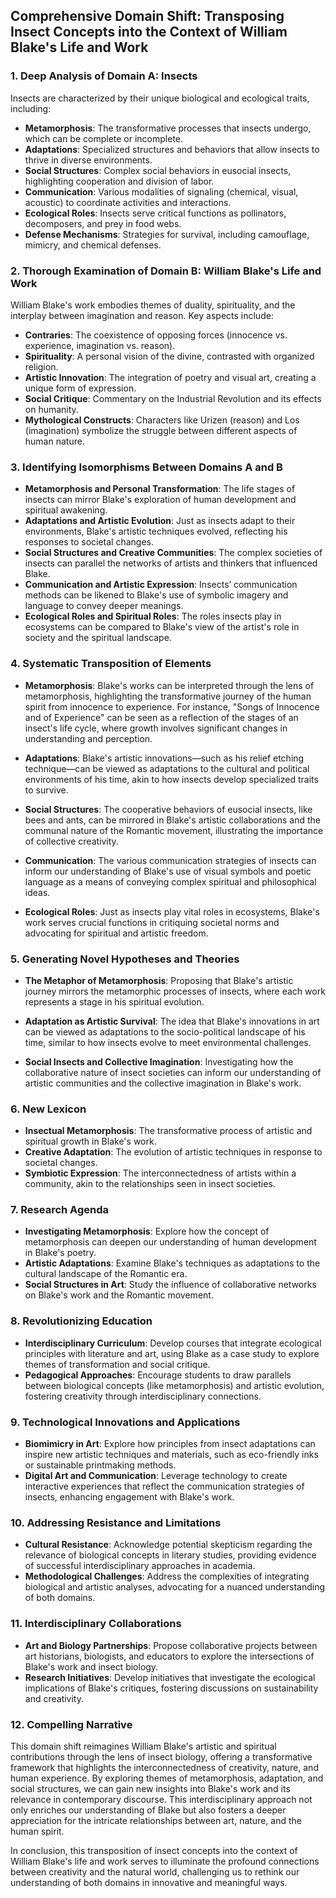 ## Comprehensive Domain Shift: Transposing Insect Concepts into the Context of William Blake's Life and Work

### 1. Deep Analysis of Domain A: Insects
Insects are characterized by their unique biological and ecological traits, including:
- **Metamorphosis**: The transformative processes that insects undergo, which can be complete or incomplete.
- **Adaptations**: Specialized structures and behaviors that allow insects to thrive in diverse environments.
- **Social Structures**: Complex social behaviors in eusocial insects, highlighting cooperation and division of labor.
- **Communication**: Various modalities of signaling (chemical, visual, acoustic) to coordinate activities and interactions.
- **Ecological Roles**: Insects serve critical functions as pollinators, decomposers, and prey in food webs.
- **Defense Mechanisms**: Strategies for survival, including camouflage, mimicry, and chemical defenses.

### 2. Thorough Examination of Domain B: William Blake's Life and Work
William Blake's work embodies themes of duality, spirituality, and the interplay between imagination and reason. Key aspects include:
- **Contraries**: The coexistence of opposing forces (innocence vs. experience, imagination vs. reason).
- **Spirituality**: A personal vision of the divine, contrasted with organized religion.
- **Artistic Innovation**: The integration of poetry and visual art, creating a unique form of expression.
- **Social Critique**: Commentary on the Industrial Revolution and its effects on humanity.
- **Mythological Constructs**: Characters like Urizen (reason) and Los (imagination) symbolize the struggle between different aspects of human nature.

### 3. Identifying Isomorphisms Between Domains A and B
- **Metamorphosis and Personal Transformation**: The life stages of insects can mirror Blake's exploration of human development and spiritual awakening.
- **Adaptations and Artistic Evolution**: Just as insects adapt to their environments, Blake's artistic techniques evolved, reflecting his responses to societal changes.
- **Social Structures and Creative Communities**: The complex societies of insects can parallel the networks of artists and thinkers that influenced Blake.
- **Communication and Artistic Expression**: Insects’ communication methods can be likened to Blake's use of symbolic imagery and language to convey deeper meanings.
- **Ecological Roles and Spiritual Roles**: The roles insects play in ecosystems can be compared to Blake's view of the artist's role in society and the spiritual landscape.

### 4. Systematic Transposition of Elements
- **Metamorphosis**: Blake's works can be interpreted through the lens of metamorphosis, highlighting the transformative journey of the human spirit from innocence to experience. For instance, "Songs of Innocence and of Experience" can be seen as a reflection of the stages of an insect's life cycle, where growth involves significant changes in understanding and perception.
  
- **Adaptations**: Blake's artistic innovations—such as his relief etching technique—can be viewed as adaptations to the cultural and political environments of his time, akin to how insects develop specialized traits to survive.

- **Social Structures**: The cooperative behaviors of eusocial insects, like bees and ants, can be mirrored in Blake's artistic collaborations and the communal nature of the Romantic movement, illustrating the importance of collective creativity.

- **Communication**: The various communication strategies of insects can inform our understanding of Blake's use of visual symbols and poetic language as a means of conveying complex spiritual and philosophical ideas.

- **Ecological Roles**: Just as insects play vital roles in ecosystems, Blake's work serves crucial functions in critiquing societal norms and advocating for spiritual and artistic freedom.

### 5. Generating Novel Hypotheses and Theories
- **The Metaphor of Metamorphosis**: Proposing that Blake's artistic journey mirrors the metamorphic processes of insects, where each work represents a stage in his spiritual evolution.
  
- **Adaptation as Artistic Survival**: The idea that Blake's innovations in art can be viewed as adaptations to the socio-political landscape of his time, similar to how insects evolve to meet environmental challenges.

- **Social Insects and Collective Imagination**: Investigating how the collaborative nature of insect societies can inform our understanding of artistic communities and the collective imagination in Blake's work.

### 6. New Lexicon
- **Insectual Metamorphosis**: The transformative process of artistic and spiritual growth in Blake's work.
- **Creative Adaptation**: The evolution of artistic techniques in response to societal changes.
- **Symbiotic Expression**: The interconnectedness of artists within a community, akin to the relationships seen in insect societies.

### 7. Research Agenda
- **Investigating Metamorphosis**: Explore how the concept of metamorphosis can deepen our understanding of human development in Blake's poetry.
- **Artistic Adaptations**: Examine Blake's techniques as adaptations to the cultural landscape of the Romantic era.
- **Social Structures in Art**: Study the influence of collaborative networks on Blake's work and the Romantic movement.

### 8. Revolutionizing Education
- **Interdisciplinary Curriculum**: Develop courses that integrate ecological principles with literature and art, using Blake as a case study to explore themes of transformation and social critique.
- **Pedagogical Approaches**: Encourage students to draw parallels between biological concepts (like metamorphosis) and artistic evolution, fostering creativity through interdisciplinary connections.

### 9. Technological Innovations and Applications
- **Biomimicry in Art**: Explore how principles from insect adaptations can inspire new artistic techniques and materials, such as eco-friendly inks or sustainable printmaking methods.
- **Digital Art and Communication**: Leverage technology to create interactive experiences that reflect the communication strategies of insects, enhancing engagement with Blake's work.

### 10. Addressing Resistance and Limitations
- **Cultural Resistance**: Acknowledge potential skepticism regarding the relevance of biological concepts in literary studies, providing evidence of successful interdisciplinary approaches in academia.
- **Methodological Challenges**: Address the complexities of integrating biological and artistic analyses, advocating for a nuanced understanding of both domains.

### 11. Interdisciplinary Collaborations
- **Art and Biology Partnerships**: Propose collaborative projects between art historians, biologists, and educators to explore the intersections of Blake's work and insect biology.
- **Research Initiatives**: Develop initiatives that investigate the ecological implications of Blake's critiques, fostering discussions on sustainability and creativity.

### 12. Compelling Narrative
This domain shift reimagines William Blake's artistic and spiritual contributions through the lens of insect biology, offering a transformative framework that highlights the interconnectedness of creativity, nature, and human experience. By exploring themes of metamorphosis, adaptation, and social structures, we can gain new insights into Blake's work and its relevance in contemporary discourse. This interdisciplinary approach not only enriches our understanding of Blake but also fosters a deeper appreciation for the intricate relationships between art, nature, and the human spirit. 

In conclusion, this transposition of insect concepts into the context of William Blake's life and work serves to illuminate the profound connections between creativity and the natural world, challenging us to rethink our understanding of both domains in innovative and meaningful ways.